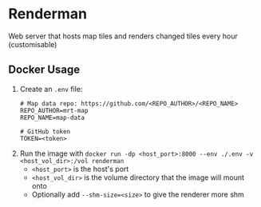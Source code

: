# Renderman

Web server that hosts map tiles and renders changed tiles every hour (customisable)

## Docker Usage
1. Create an `.env` file:
    ```dotenv
    # Map data repo: https://github.com/<REPO_AUTHOR>/<REPO_NAME>
    REPO_AUTHOR=mrt-map
    REPO_NAME=map-data

    # GitHub token
    TOKEN=<token>
    ```
2. Run the image with `docker run -dp <host_port>:8000 --env ./.env -v <host_vol_dir>:/vol renderman`
   - `<host_port>` is the host's port
   - `<host_vol_dir>` is the volume directory that the image will mount onto
   - Optionally add `--shm-size=<size>` to give the renderer more shm
